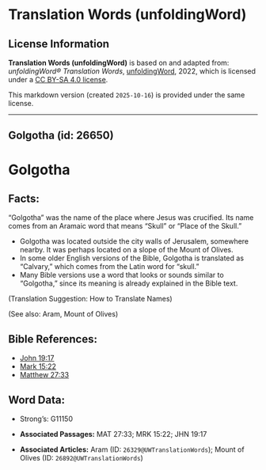 # Translation Words (unfoldingWord)

## License Information

**Translation Words (unfoldingWord)** is based on and adapted from: _unfoldingWord® Translation Words_, [unfoldingWord](https://unfoldingword.org/utw), 2022, which is licensed under a [CC BY-SA 4.0 license](https://creativecommons.org/licenses/by-sa/4.0/legalcode.en).

This markdown version (created `2025-10-16`) is provided under the same license.



--------------------------------

## Golgotha (id: 26650)

Golgotha
========

Facts:
------

“Golgotha” was the name of the place where Jesus was crucified. Its name comes from an Aramaic word that means “Skull” or “Place of the Skull.”

* Golgotha was located outside the city walls of Jerusalem, somewhere nearby. It was perhaps located on a slope of the Mount of Olives.
* In some older English versions of the Bible, Golgotha is translated as “Calvary,” which comes from the Latin word for “skull.”
* Many Bible versions use a word that looks or sounds similar to “Golgotha,” since its meaning is already explained in the Bible text.

(Translation Suggestion: How to Translate Names)

(See also: Aram, Mount of Olives)

Bible References:
-----------------

* [John 19:17](https://ref.ly/John19:17)
* [Mark 15:22](https://ref.ly/Mark15:22)
* [Matthew 27:33](https://ref.ly/Matt27:33)

Word Data:
----------

* Strong’s: G11150

* **Associated Passages:** MAT 27:33; MRK 15:22; JHN 19:17
* **Associated Articles:** Aram (ID: `26329@UWTranslationWords`); Mount of Olives (ID: `26892@UWTranslationWords`)


